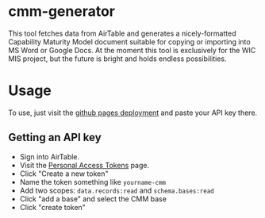 # cmm-generator

This tool fetches data from AirTable and generates a nicely-formatted Capability Maturity Model document suitable for copying or importing into MS Word or Google Docs. At the moment this tool is exclusively for the WIC MIS project, but the future is bright and holds endless possibilities.

# Usage
To use, just visit the [github pages deployment](https://navapbc.github.io/cmm-generator/) and paste your API key there.

## Getting an API key
* Sign into AirTable.
* Visit the [Personal Access Tokens](https://airtable.com/create/tokens) page.
* Click "Create a new token"
* Name the token something like ```yourname-cmm```
* Add two scopes: ```data.records:read``` and ```schema.bases:read```
* Click "add a base" and select the CMM base
* Click "create token"

